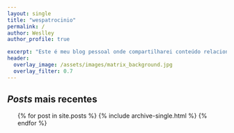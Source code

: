 ```yaml
---
layout: single
title: "wespatrocinio"
permalink: /
author: Weslley
author_profile: true

excerpt: "Este é meu blog pessoal onde compartilharei conteúdo relacionado ao meu trabalho com Ciência de Dados, Machine Learning, Software e correlatos."
header:
  overlay_image: /assets/images/matrix_background.jpg
  overlay_filter: 0.7
---
```


## _Posts_ mais recentes

<ul>{% for post in site.posts %}
    {% include archive-single.html %}
  {% endfor %}</ul>
